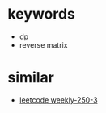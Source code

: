 # keywords 

- dp
- reverse matrix


# similar
- [leetcode weekly-250-3](https://leetcode.com/contest/weekly-contest-250/problems/maximum-number-of-points-with-cost/)